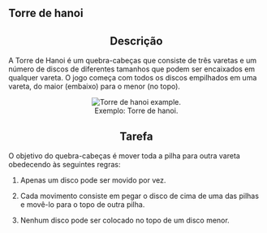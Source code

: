 <article>
  <h1>Torre de hanoi</h1>
  <h2 align="center">Descrição</h2>
  <p>A Torre de Hanoi é um quebra-cabeças que consiste de três varetas e um número de discos de diferentes tamanhos que podem ser encaixados em qualquer                vareta. O jogo começa com todos os discos empilhados em uma vareta, do maior (embaixo) para o menor (no topo).</p>
  <figure align="center">
    <img
      src="https://kenzie-academy-brasil.gitlab.io/fullstack/frontend/modulo1/sprint4/img/torre-de-hanoi-example.png"
      alt="Torre de hanoi example."
      rel="noopener noreferrer"
    />
    <figcaption>Exemplo: Torre de hanoi.</figcaption>
  </figure>
  <h2 align="center">Tarefa</h2>
  <p>
    O objetivo do quebra-cabeças é mover toda a pilha para outra vareta
    obedecendo às seguintes regras:
  </p>
  <ol>
    <li>
      <p>Apenas um disco pode ser movido por vez.</p>
    </li>
    <li>
      <p>
        Cada movimento consiste em pegar o disco de cima de uma das pilhas
        e movê-lo para o topo de outra pilha.
      </p>
    </li>
    <li>
      <p>Nenhum disco pode ser colocado no topo de um disco menor.</p>
    </li>
  </ol>
</article>
